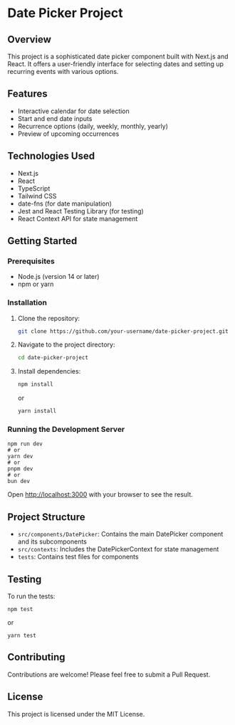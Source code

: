 # Date Picker Project

## Overview

This project is a sophisticated date picker component built with Next.js and React. It offers a user-friendly interface for selecting dates and setting up recurring events with various options.

## Features

- Interactive calendar for date selection
- Start and end date inputs
- Recurrence options (daily, weekly, monthly, yearly)
- Preview of upcoming occurrences

## Technologies Used

- Next.js
- React
- TypeScript
- Tailwind CSS
- date-fns (for date manipulation)
- Jest and React Testing Library (for testing)
- React Context API for state management

## Getting Started

### Prerequisites

- Node.js (version 14 or later)
- npm or yarn

### Installation

1. Clone the repository:
   ```bash
   git clone https://github.com/your-username/date-picker-project.git
   ```

2. Navigate to the project directory:
   ```bash
   cd date-picker-project
   ```

3. Install dependencies:
   ```bash
   npm install
   ```
   or
   ```bash
   yarn install
   ```

### Running the Development Server

```
npm run dev
# or
yarn dev
# or
pnpm dev
# or
bun dev
```

Open [http://localhost:3000](http://localhost:3000) with your browser to see the result.

## Project Structure

- `src/components/DatePicker`: Contains the main DatePicker component and its subcomponents
- `src/contexts`: Includes the DatePickerContext for state management
- `tests`: Contains test files for components

## Testing

To run the tests:

```
npm test
```
or
```
yarn test
```

## Contributing

Contributions are welcome! Please feel free to submit a Pull Request.

## License

This project is licensed under the MIT License.
